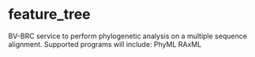 # feature_tree
BV-BRC service to perform phylogenetic analysis on a multiple sequence alignment.
Supported programs will include:
  PhyML
  RAxML
